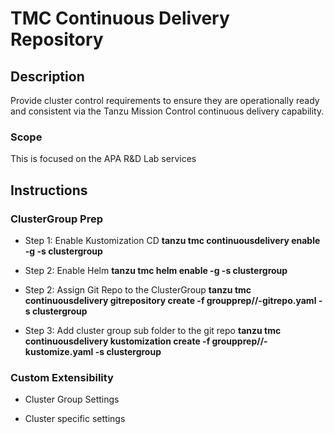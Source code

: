 # TMC Continuous Delivery Repository

## Description
Provide cluster control requirements to ensure they are operationally ready and consistent via the Tanzu Mission Control continuous delivery capability. 

### Scope
This is focused on the APA R&D Lab services 


## Instructions

### ClusterGroup Prep

- Step 1: Enable Kustomization CD
**tanzu tmc continuousdelivery enable -g <gropupname> -s clustergroup**

- Step 2: Enable Helm
**tanzu tmc helm enable -g <groupname> -s clustergroup**


- Step 2: Assign Git Repo to the ClusterGroup
**tanzu tmc continuousdelivery gitrepository create -f groupprep/<groupname>/<groupname>-gitrepo.yaml -s clustergroup**

- Step 3: Add cluster group sub folder to the git repo
**tanzu tmc continuousdelivery kustomization create -f groupprep/<groupname>/<groupname>-kustomize.yaml -s clustergroup**






### Custom Extensibility

- Cluster Group Settings

- Cluster specific settings


